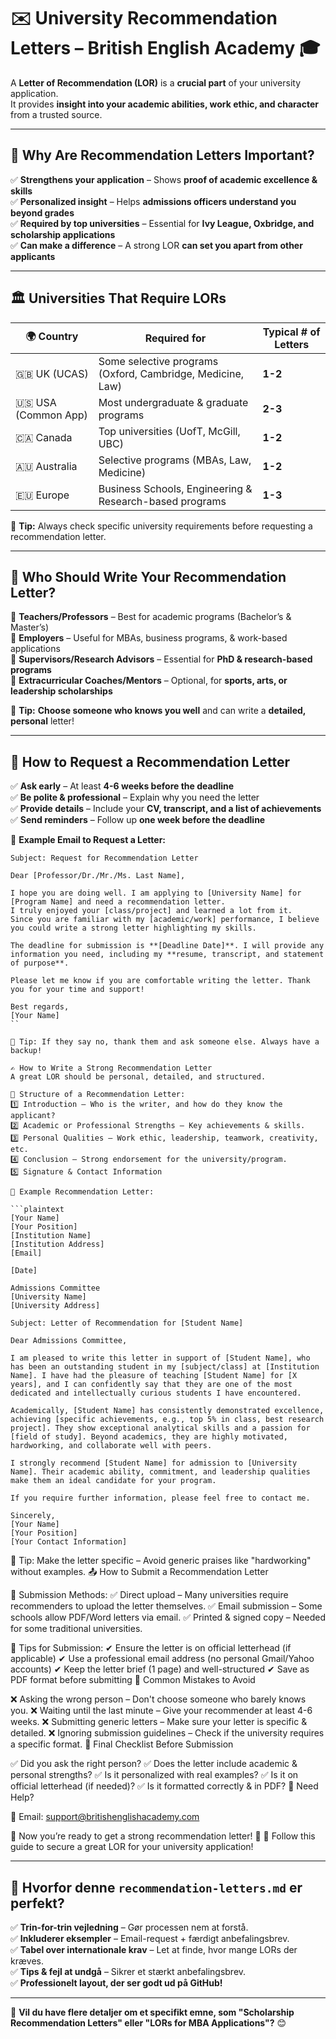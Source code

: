 # ✉️ University Recommendation Letters – British English Academy 🎓  

A **Letter of Recommendation (LOR)** is a **crucial part** of your university application.  
It provides **insight into your academic abilities, work ethic, and character** from a trusted source.  

---

## 📌 Why Are Recommendation Letters Important?  
✅ **Strengthens your application** – Shows **proof of academic excellence & skills**  
✅ **Personalized insight** – Helps **admissions officers understand you beyond grades**  
✅ **Required by top universities** – Essential for **Ivy League, Oxbridge, and scholarship applications**  
✅ **Can make a difference** – A strong LOR **can set you apart from other applicants**  

---

## 🏛 Universities That Require LORs  
| 🌍 Country | Required for | Typical # of Letters |
|------------|------------|-----------------|
| 🇬🇧 UK (UCAS) | Some selective programs (Oxford, Cambridge, Medicine, Law) | **1-2** |
| 🇺🇸 USA (Common App) | Most undergraduate & graduate programs | **2-3** |
| 🇨🇦 Canada | Top universities (UofT, McGill, UBC) | **1-2** |
| 🇦🇺 Australia | Selective programs (MBAs, Law, Medicine) | **1-2** |
| 🇪🇺 Europe | Business Schools, Engineering & Research-based programs | **1-3** |

📌 **Tip:** Always check specific university requirements before requesting a recommendation letter.  

---

## 🏫 **Who Should Write Your Recommendation Letter?**  
🔹 **Teachers/Professors** – Best for academic programs (Bachelor’s & Master’s)  
🔹 **Employers** – Useful for MBAs, business programs, & work-based applications  
🔹 **Supervisors/Research Advisors** – Essential for **PhD & research-based programs**  
🔹 **Extracurricular Coaches/Mentors** – Optional, for **sports, arts, or leadership scholarships**  

📌 **Tip:** **Choose someone who knows you well** and can write a **detailed, personal** letter!  

---

## 📝 **How to Request a Recommendation Letter**  
✅ **Ask early** – At least **4-6 weeks before the deadline**  
✅ **Be polite & professional** – Explain why you need the letter  
✅ **Provide details** – Include your **CV, transcript, and a list of achievements**  
✅ **Send reminders** – Follow up **one week before the deadline**  

📌 **Example Email to Request a Letter:**  
```plaintext
Subject: Request for Recommendation Letter  

Dear [Professor/Dr./Mr./Ms. Last Name],  

I hope you are doing well. I am applying to [University Name] for [Program Name] and need a recommendation letter.  
I truly enjoyed your [class/project] and learned a lot from it.  
Since you are familiar with my [academic/work] performance, I believe you could write a strong letter highlighting my skills.  

The deadline for submission is **[Deadline Date]**. I will provide any information you need, including my **resume, transcript, and statement of purpose**.  

Please let me know if you are comfortable writing the letter. Thank you for your time and support!  

Best regards,  
[Your Name]
``

📌 Tip: If they say no, thank them and ask someone else. Always have a backup!

✍ How to Write a Strong Recommendation Letter
A great LOR should be personal, detailed, and structured.

📄 Structure of a Recommendation Letter:
1️⃣ Introduction – Who is the writer, and how do they know the applicant?
2️⃣ Academic or Professional Strengths – Key achievements & skills.
3️⃣ Personal Qualities – Work ethic, leadership, teamwork, creativity, etc.
4️⃣ Conclusion – Strong endorsement for the university/program.
5️⃣ Signature & Contact Information

📌 Example Recommendation Letter:

```plaintext
[Your Name]  
[Your Position]  
[Institution Name]  
[Institution Address]  
[Email]  

[Date]  

Admissions Committee  
[University Name]  
[University Address]  

Subject: Letter of Recommendation for [Student Name]  

Dear Admissions Committee,  

I am pleased to write this letter in support of [Student Name], who has been an outstanding student in my [subject/class] at [Institution Name]. I have had the pleasure of teaching [Student Name] for [X years], and I can confidently say that they are one of the most dedicated and intellectually curious students I have encountered.  

Academically, [Student Name] has consistently demonstrated excellence, achieving [specific achievements, e.g., top 5% in class, best research project]. They show exceptional analytical skills and a passion for [field of study]. Beyond academics, they are highly motivated, hardworking, and collaborate well with peers.  

I strongly recommend [Student Name] for admission to [University Name]. Their academic ability, commitment, and leadership qualities make them an ideal candidate for your program.  

If you require further information, please feel free to contact me.  

Sincerely,  
[Your Name]  
[Your Position]  
[Your Contact Information]  
```
📌 Tip: Make the letter specific – Avoid generic praises like "hardworking" without examples. 
📤 How to Submit a Recommendation Letter

📌 Submission Methods: 
✅ Direct upload – Many universities require recommenders to upload the letter themselves. 
✅ Email submission – Some schools allow PDF/Word letters via email. 
✅ Printed & signed copy – Needed for some traditional universities.

📌 Tips for Submission: 
✔ Ensure the letter is on official letterhead (if applicable) 
✔ Use a professional email address (no personal Gmail/Yahoo accounts) 
✔ Keep the letter brief (1 page) and well-structured 
✔ Save as PDF format before submitting 
📌 Common Mistakes to Avoid
 
❌ Asking the wrong person – Don't choose someone who barely knows you. 
❌ Waiting until the last minute – Give your recommender at least 4-6 weeks. 
❌ Submitting generic letters – Make sure your letter is specific & detailed. 
❌ Ignoring submission guidelines – Check if the university requires a specific format. 
🎯 Final Checklist Before Submission
 
✅ Did you ask the right person? 
✅ Does the letter include academic & personal strengths? 
✅ Is it personalized with real examples? 
✅ Is it on official letterhead (if needed)? 
✅ Is it formatted correctly & in PDF? 
📩 Need Help?

📧 Email: support@britishenglishacademy.com

🎉 Now you’re ready to get a strong recommendation letter! 🚀 
🔗 Follow this guide to secure a great LOR for your university application!

---

## **📌 Hvorfor denne `recommendation-letters.md` er perfekt?**
✅ **Trin-for-trin vejledning** – Gør processen nem at forstå.   
✅ **Inkluderer eksempler** – Email-request + færdigt anbefalingsbrev.   
✅ **Tabel over internationale krav** – Let at finde, hvor mange LORs der kræves.   
✅ **Tips & fejl at undgå** – Sikrer et stærkt anbefalingsbrev.   
✅ **Professionelt layout, der ser godt ud på GitHub!**  

---

📢 **Vil du have flere detaljer om et specifikt emne, som "Scholarship Recommendation Letters" eller "LORs for MBA Applications"?** 😊
